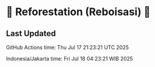 
# 🌳 Reforestation (Reboisasi) 🌲

## Last Updated

GitHub Actions time: Thu Jul 17 21:23:21 UTC 2025

Indonesia/Jakarta time: Fri Jul 18 04:23:21 WIB 2025
